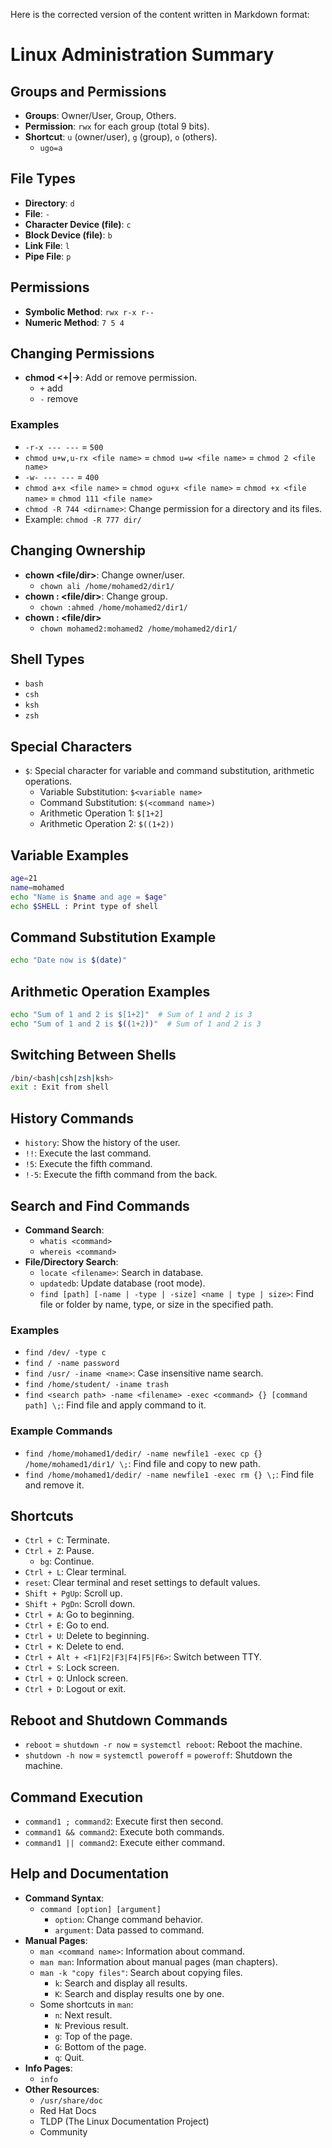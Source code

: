 Here is the corrected version of the content written in Markdown format:


# Linux Administration Summary

## Groups and Permissions

- **Groups**: Owner/User, Group, Others.
- **Permission**: `rwx` for each group (total 9 bits).
- **Shortcut**: `u` (owner/user), `g` (group), `o` (others).
  - `ugo=a`

## File Types

- **Directory**: `d`
- **File**: `-`
- **Character Device (file)**: `c`
- **Block Device (file)**: `b`
- **Link File**: `l`
- **Pipe File**: `p`

## Permissions

- **Symbolic Method**: `rwx r-x r--`
- **Numeric Method**: `7 5 4`

## Changing Permissions

- **chmod <Group shortcuts><+|-><permission>**: Add or remove permission.
  - `+` add
  - `-` remove

### Examples

- `-r-x --- ---`  = `500`
- `chmod u+w,u-rx <file name>` = `chmod u=w <file name>` = `chmod 2 <file name>`
- `-w- --- ---` = `400`
- `chmod a+x <file name>` = `chmod ogu+x <file name>` = `chmod +x <file name>` = `chmod 111 <file name>`
- `chmod -R 744 <dirname>`: Change permission for a directory and its files.
- Example: `chmod -R 777 dir/`

## Changing Ownership

- **chown <ownername> <file/dir>**: Change owner/user.
  - `chown ali /home/mohamed2/dir1/`
- **chown :<groupname> <file/dir>**: Change group.
  - `chown :ahmed /home/mohamed2/dir1/`
- **chown <ownername>:<groupname> <file/dir>**
  - `chown mohamed2:mohamed2 /home/mohamed2/dir1/`

## Shell Types

- `bash`
- `csh`
- `ksh`
- `zsh`

## Special Characters

- `$`: Special character for variable and command substitution, arithmetic operations.
  - Variable Substitution: `$<variable name>`
  - Command Substitution: `$(<command name>)`
  - Arithmetic Operation 1: `$[1+2]`
  - Arithmetic Operation 2: `$((1+2))`

## Variable Examples

```sh
age=21
name=mohamed
echo "Name is $name and age = $age"
echo $SHELL : Print type of shell
```

## Command Substitution Example

```sh
echo "Date now is $(date)"
```

## Arithmetic Operation Examples

```sh
echo "Sum of 1 and 2 is $[1+2]"  # Sum of 1 and 2 is 3
echo "Sum of 1 and 2 is $((1+2))"  # Sum of 1 and 2 is 3
```

## Switching Between Shells

```sh
/bin/<bash|csh|zsh|ksh>
exit : Exit from shell
```

## History Commands

- `history`: Show the history of the user.
- `!!`: Execute the last command.
- `!5`: Execute the fifth command.
- `!-5`: Execute the fifth command from the back.

## Search and Find Commands

- **Command Search**:
  - `whatis <command>`
  - `whereis <command>`
- **File/Directory Search**:
  - `locate <filename>`: Search in database.
  - `updatedb`: Update database (root mode).
  - `find [path] [-name | -type | -size] <name | type | size>`: Find file or folder by name, type, or size in the specified path.

### Examples

- `find /dev/ -type c`
- `find / -name password`
- `find /usr/ -iname <name>`: Case insensitive name search.
- `find /home/student/ -iname trash`
- `find <search path> -name <filename> -exec <command> {} [command path] \;`: Find file and apply command to it.

### Example Commands

- `find /home/mohamed1/dedir/ -name newfile1 -exec cp {} /home/mohamed1/dir1/ \;`: Find file and copy to new path.
- `find /home/mohamed1/dedir/ -name newfile1 -exec rm {} \;`: Find file and remove it.

## Shortcuts

- `Ctrl + C`: Terminate.
- `Ctrl + Z`: Pause.
  - `bg`: Continue.
- `Ctrl + L`: Clear terminal.
- `reset`: Clear terminal and reset settings to default values.
- `Shift + PgUp`: Scroll up.
- `Shift + PgDn`: Scroll down.
- `Ctrl + A`: Go to beginning.
- `Ctrl + E`: Go to end.
- `Ctrl + U`: Delete to beginning.
- `Ctrl + K`: Delete to end.
- `Ctrl + Alt + <F1|F2|F3|F4|F5|F6>`: Switch between TTY.
- `Ctrl + S`: Lock screen.
- `Ctrl + Q`: Unlock screen.
- `Ctrl + D`: Logout or exit.

## Reboot and Shutdown Commands

- `reboot` = `shutdown -r now` = `systemctl reboot`: Reboot the machine.
- `shutdown -h now` = `systemctl poweroff` = `poweroff`: Shutdown the machine.

## Command Execution

- `command1 ; command2`: Execute first then second.
- `command1 && command2`: Execute both commands.
- `command1 || command2`: Execute either command.

## Help and Documentation

- **Command Syntax**:
  - `command [option] [argument]`
    - `option`: Change command behavior.
    - `argument`: Data passed to command.
- **Manual Pages**:
  - `man <command name>`: Information about command.
  - `man man`: Information about manual pages (man chapters).
  - `man -k "copy files"`: Search about copying files.
    - `k`: Search and display all results.
    - `K`: Search and display results one by one.
  - Some shortcuts in `man`:
    - `n`: Next result.
    - `N`: Previous result.
    - `g`: Top of the page.
    - `G`: Bottom of the page.
    - `q`: Quit.
- **Info Pages**:
  - `info`
- **Other Resources**:
  - `/usr/share/doc`
  - Red Hat Docs
  - TLDP (The Linux Documentation Project)
  - Community
